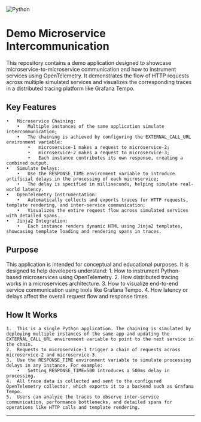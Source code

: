 ![Python](https://img.shields.io/badge/Python-3776AB.svg?style=for-the-badge&logo=Python&logoColor=white)

# Demo Microservice Intercommunication

This repository contains a demo application designed to showcase microservice-to-microservice communication and how to instrument services using OpenTelemetry. It demonstrates the flow of HTTP requests across multiple simulated services and visualizes the corresponding traces in a distributed tracing platform like Grafana Tempo.

## Key Features
	•	Microservice Chaining:
	    •	Multiple instances of the same application simulate intercommunication;
	    •	The chaining is achieved by configuring the EXTERNAL_CALL_URL environment variable:
	        •	microservice-1 makes a request to microservice-2;
	        •	microservice-2 makes a request to microservice-3;
	        •	Each instance contributes its own response, creating a combined output.
	•	Simulate Delays:
	    •	Use the RESPONSE_TIME environment variable to introduce artificial delays in the processing of each microservice;
	    •	The delay is specified in milliseconds, helping simulate real-world latency.
	•	OpenTelemetry Instrumentation:
	    •	Automatically collects and exports traces for HTTP requests, template rendering, and inter-service communication;
	    •	Visualizes the entire request flow across simulated services with detailed spans.
	•	Jinja2 Integration:
	    •	Each instance renders dynamic HTML using Jinja2 templates, showcasing template loading and rendering spans in traces.

## Purpose

This application is intended for conceptual and educational purposes. It is designed to help developers understand:
	1.	How to instrument Python-based microservices using OpenTelemetry.
	2.	How distributed tracing works in a microservices architecture.
	3.	How to visualize end-to-end service communication using tools like Grafana Tempo.
	4.	How latency or delays affect the overall request flow and response times.

## How It Works
	1.	This is a single Python application. The chaining is simulated by deploying multiple instances of the same app and updating the EXTERNAL_CALL_URL environment variable to point to the next service in the chain.
	2.	Requests to microservice-1 trigger a chain of requests across microservice-2 and microservice-3.
	3.	Use the RESPONSE_TIME environment variable to simulate processing delays in any instance. For example:
	    •	Setting RESPONSE_TIME=500 introduces a 500ms delay in processing.
	4.	All trace data is collected and sent to the configured OpenTelemetry collector, which exports it to a backend such as Grafana Tempo.
	5.	Users can analyze the traces to observe inter-service communication, performance bottlenecks, and detailed spans for operations like HTTP calls and template rendering.

---